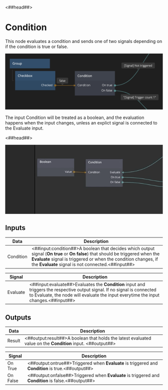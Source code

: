 <##head##>

# Condition

This node evaluates a condition and sends one of two <span class="ndl-signal">signals</span> depending on if the condition is <span class="ndl-data">true</span> or <span class="ndl-data">false</span>.

<div class="ndl-image-with-background l">

![](./condition_node.png)

</div>

The input <span class="ndl-data">Condition</span> will be treated as a <span class="ndl-data">boolean</span>, and the evaluation happens when the input changes, unless an explict <span class="ndl-signal">signal</span> is connected to the <span class="ndl-signal">Evaluate</span> input.

<##head##>

<div class="ndl-image-with-background l">

![](condition.gif)

</div>

## Inputs

| Data                                    | Description                                                                                                                                                                                                                                             |
| --------------------------------------- | ------------------------------------------------------------------------------------------------------------------------------------------------------------------------------------------------------------------------------------------------------- |
| <span class="ndl-data">Condition</span> | <##input:condition##>A boolean that decides which output signal (**On true** or **On false**) that should be triggered when the **Evaluate** signal is triggered or when the condition changes, if the **Evaluate** signal is not connected.<##input##> |

| Signal                                   | Description                                                                                                                                                                                                      |
| ---------------------------------------- | ---------------------------------------------------------------------------------------------------------------------------------------------------------------------------------------------------------------- |
| <span class="ndl-signal">Evaluate</span> | <##input:evaluate##>Evaluates the **Condition** input and triggers the respective output signal. If no signal is connected to Evaluate, the node will evaluate the input everytime the input changes.<##input##> |

## Outputs

| Data                                 | Description                                                                                                                               |
| ------------------------------------ | ----------------------------------------------------------------------------------------------------------------------------------------- |
| <span class="ndl-data">Result</span> | <##output:result##>A <span class="ndl-data">boolean</span> that holds the latest evaluated value on the **Condition** input. <##output##> |

| Signal                                   | Description                                                                                                                        |
| ---------------------------------------- | ---------------------------------------------------------------------------------------------------------------------------------- |
| <span class="ndl-signal">On True</span>  | <##output:ontrue##>Triggered when **Evaluate** is triggered and **Condition** is <span class="ndl-data">true.</span><##output##>   |
| <span class="ndl-signal">On False</span> | <##output:onfalse##>Triggered when **Evaluate** is triggered and **Condition** is <span class="ndl-data">false.</span><##output##> |

